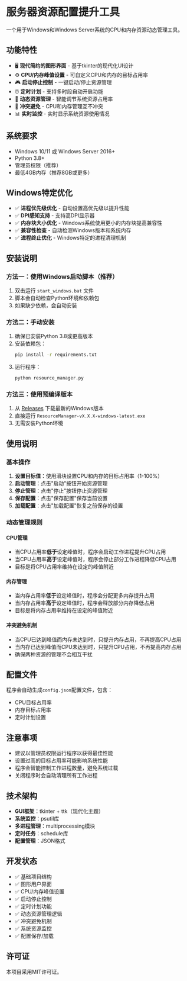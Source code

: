 # 服务器资源配置提升工具

一个用于Windows和Windows Server系统的CPU和内存资源动态管理工具。

## 功能特性

- 🖥️ **现代简约的图形界面** - 基于tkinter的现代化UI设计
- ⚙️ **CPU/内存峰值设置** - 可自定义CPU和内存的目标占用率
- 🎮 **启动停止控制** - 一键启动/停止资源管理
- ⏰ **定时计划** - 支持多时段自动开启功能
- 🔄 **动态资源管理** - 智能调节系统资源占用率
- 🚫 **冲突避免** - CPU和内存管理互不冲突
- 📊 **实时监控** - 实时显示系统资源使用情况

## 系统要求

- Windows 10/11 或 Windows Server 2016+
- Python 3.8+
- 管理员权限（推荐）
- 最低4GB内存（推荐8GB或更多）

## Windows特定优化

- ✅ **进程优先级优化** - 自动设置高优先级以提升性能
- ✅ **DPI感知支持** - 支持高DPI显示器
- ✅ **内存块大小优化** - Windows系统使用更小的内存块提高兼容性
- ✅ **兼容性检查** - 自动检测Windows版本和系统内存
- ✅ **进程终止优化** - Windows特定的进程清理机制

## 安装说明

### 方法一：使用Windows启动脚本（推荐）

1. 双击运行 `start_windows.bat` 文件
2. 脚本会自动检查Python环境和依赖包
3. 如果缺少依赖，会自动安装

### 方法二：手动安装

1. 确保已安装Python 3.8或更高版本
2. 安装依赖包：
   ```bash
   pip install -r requirements.txt
   ```
3. 运行程序：
   ```bash
   python resource_manager.py
   ```

### 方法三：使用预编译版本

1. 从 [Releases](https://github.com/your-repo/releases) 下载最新的Windows版本
2. 直接运行 `ResourceManager-vX.X.X-windows-latest.exe`
3. 无需安装Python环境

## 使用说明

### 基本操作

1. **设置目标值**：使用滑块设置CPU和内存的目标占用率（1-100%）
2. **启动管理**：点击"启动"按钮开始资源管理
3. **停止管理**：点击"停止"按钮停止资源管理
4. **保存配置**：点击"保存配置"保存当前设置
5. **加载配置**：点击"加载配置"恢复之前保存的设置

### 动态管理规则

#### CPU管理
- 当CPU占用率**低于**设定峰值时，程序会启动工作进程提升CPU占用
- 当CPU占用率**高于**设定峰值时，程序会停止部分工作进程降低CPU占用
- 目标是将CPU占用率维持在设定的峰值附近

#### 内存管理
- 当内存占用率**低于**设定峰值时，程序会分配更多内存提升占用
- 当内存占用率**高于**设定峰值时，程序会释放部分内存降低占用
- 目标是将内存占用率维持在设定的峰值附近

#### 冲突避免机制
- 当CPU已达到峰值而内存未达到时，只提升内存占用，不再提高CPU占用
- 当内存已达到峰值而CPU未达到时，只提升CPU占用，不再提高内存占用
- 确保两种资源的管理不会相互干扰

## 配置文件

程序会自动生成`config.json`配置文件，包含：
- CPU目标占用率
- 内存目标占用率
- 定时计划设置

## 注意事项

- 建议以管理员权限运行程序以获得最佳性能
- 设置过高的目标占用率可能影响系统性能
- 程序会智能控制工作进程数量，避免系统过载
- 关闭程序时会自动清理所有工作进程

## 技术架构

- **GUI框架**：tkinter + ttk（现代化主题）
- **系统监控**：psutil库
- **多进程管理**：multiprocessing模块
- **定时任务**：schedule库
- **配置管理**：JSON格式

## 开发状态

- ✅ 基础项目结构
- ✅ 图形用户界面
- ✅ CPU/内存峰值设置
- ✅ 启动停止控制
- ✅ 定时计划功能
- ✅ 动态资源管理逻辑
- ✅ 冲突避免机制
- ✅ 系统资源监控
- ✅ 配置保存/加载

## 许可证

本项目采用MIT许可证。